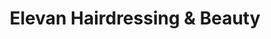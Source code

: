---
title: "Elevan Hairdressing & Beauty"
url: /brandon/elevan-hairdressing-und-beauty/
shop: Friseur
---
